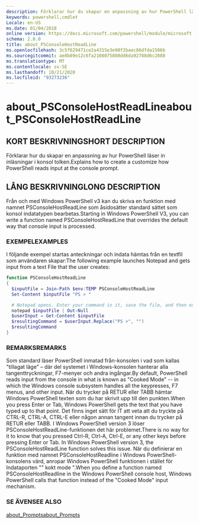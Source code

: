 ```yaml
---
description: Förklarar hur du skapar en anpassning av hur PowerShell läser in inläsningar i konsol tolken.
keywords: powershell,cmdlet
Locale: en-US
ms.date: 01/04/2018
online version: https://docs.microsoft.com/powershell/module/microsoft.powershell.core/about/about_psconsolehostreadline?view=powershell-5.1&WT.mc_id=ps-gethelp
schema: 2.0.0
title: about_PSConsoleHostReadLine
ms.openlocfilehash: 3c5f629471ce2a4315e3e90f2baec86dfda1506b
ms.sourcegitcommit: ae8b89e12c6fa2108075888dd6da92788d6c2888
ms.translationtype: MT
ms.contentlocale: sv-SE
ms.lasthandoff: 10/21/2020
ms.locfileid: "93273236"
---
```

# <a name="about_psconsolehostreadline"></a><span data-ttu-id="9bc0e-104">about_PSConsoleHostReadLine</span><span class="sxs-lookup"><span data-stu-id="9bc0e-104">about_PSConsoleHostReadLine</span></span>

## <a name="short-description"></a><span data-ttu-id="9bc0e-105">KORT BESKRIVNING</span><span class="sxs-lookup"><span data-stu-id="9bc0e-105">SHORT DESCRIPTION</span></span>

<span data-ttu-id="9bc0e-106">Förklarar hur du skapar en anpassning av hur PowerShell läser in inläsningar i konsol tolken.</span><span class="sxs-lookup"><span data-stu-id="9bc0e-106">Explains how to create a customize how PowerShell reads input at the console prompt.</span></span>

## <a name="long-description"></a><span data-ttu-id="9bc0e-107">LÅNG BESKRIVNING</span><span class="sxs-lookup"><span data-stu-id="9bc0e-107">LONG DESCRIPTION</span></span>

<span data-ttu-id="9bc0e-108">Från och med Windows PowerShell v3 kan du skriva en funktion med namnet PSConsoleHostReadLine som åsidosätter standard sättet som konsol indatatypen bearbetas.</span><span class="sxs-lookup"><span data-stu-id="9bc0e-108">Starting in Windows PowerShell V3, you can write a function named PSConsoleHostReadLine that overrides the default way that console input is processed.</span></span>

### <a name="examples"></a><span data-ttu-id="9bc0e-109">EXEMPEL</span><span class="sxs-lookup"><span data-stu-id="9bc0e-109">EXAMPLES</span></span>

<span data-ttu-id="9bc0e-110">I följande exempel startas anteckningar och indata hämtas från en textfil som användaren skapar:</span><span class="sxs-lookup"><span data-stu-id="9bc0e-110">The following example launches Notepad and gets input from a text File that the user creates:</span></span>

```powershell
function PSConsoleHostReadLine
{
  $inputFile = Join-Path $env:TEMP PSConsoleHostReadLine
  Set-Content $inputFile "PS > "

  # Notepad opens. Enter your command in it, save the file, and then exit.
  notepad $inputFile | Out-Null
  $userInput = Get-Content $inputFile
  $resultingCommand = $userInput.Replace("PS >", "")
  $resultingCommand
}
```

### <a name="remarks"></a><span data-ttu-id="9bc0e-111">REMARKS</span><span class="sxs-lookup"><span data-stu-id="9bc0e-111">REMARKS</span></span>

<span data-ttu-id="9bc0e-112">Som standard läser PowerShell inmatad från-konsolen i vad som kallas "tillagat läge" – där del systemet i Windows-konsolen hanterar alla tangenttryckningar, F7-menyer och andra ingångar.</span><span class="sxs-lookup"><span data-stu-id="9bc0e-112">By default, PowerShell reads input from the console in what is known as "Cooked Mode" -- in which the Windows console subsystem handles all the keypresses, F7 menus, and other input.</span></span> <span data-ttu-id="9bc0e-113">När du trycker på RETUR eller TABB hämtar Windows PowerShell texten som du har skrivit upp till den punkten.</span><span class="sxs-lookup"><span data-stu-id="9bc0e-113">When you press Enter or Tab, Windows PowerShell gets the text that you have typed up to that point.</span></span> <span data-ttu-id="9bc0e-114">Det finns inget sätt för IT att veta att du tryckte på CTRL-R, CTRL-A, CTRL-E eller någon annan tangent innan du trycker på RETUR eller TABB. I Windows PowerShell version 3 löser PSConsoleHostReadLine-funktionen det här problemet.</span><span class="sxs-lookup"><span data-stu-id="9bc0e-114">There is no way for it to know that you pressed Ctrl-R, Ctrl-A, Ctrl-E, or any other keys before pressing Enter or Tab. In Windows PowerShell version 3, the PSConsoleHostReadLine function solves this issue.</span></span> <span data-ttu-id="9bc0e-115">När du definierar en funktion med namnet PSConsoleHostReadline i Windows PowerShell-konsolens värd, anropar Windows PowerShell funktionen i stället för Indataporten "" kokt mode ".</span><span class="sxs-lookup"><span data-stu-id="9bc0e-115">When you define a function named PSConsoleHostReadline in the Windows PowerShell console host, Windows PowerShell calls that function instead of the "Cooked Mode" input mechanism.</span></span>

### <a name="see-also"></a><span data-ttu-id="9bc0e-116">SE ÄVEN</span><span class="sxs-lookup"><span data-stu-id="9bc0e-116">SEE ALSO</span></span>

[<span data-ttu-id="9bc0e-117">about_Prompts</span><span class="sxs-lookup"><span data-stu-id="9bc0e-117">about_Prompts</span></span>](about_Prompts.md)
